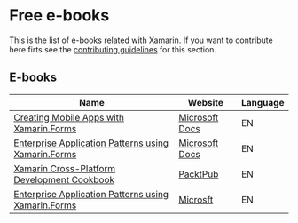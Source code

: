 # Free e-books

This is the list of e-books related with Xamarin. If you want to contribute here firts see the [contributing guidelines](contributing-guidelines.md) for this section.


## E-books

Name | Website | Language
------------ | ------- | -------
[Creating Mobile Apps with Xamarin.Forms](e-book-profiles/creating-mobile-apps-with-xamarin-forms.md) | [Microsoft Docs](https://docs.microsoft.com/en-us/xamarin/xamarin-forms/creating-mobile-apps-xamarin-forms/) | EN
[Enterprise Application Patterns using Xamarin.Forms](e-book-profiles/enterprise-application-patterns-using-xamarin-forms.md) | [Microsoft Docs](https://docs.microsoft.com/en-us/xamarin/xamarin-forms/enterprise-application-patterns/) | EN
[Xamarin Cross-Platform Development Cookbook](e-book-profiles/Xamarin-Cross-Platform-Development-Cookbook.md) | [PacktPub](https://www.packtpub.com/free-ebook/xamarin-cross-platform-development-cookbook) | EN
[Enterprise Application Patterns using Xamarin.Forms](https://github.com/xamarinuniverse/XamarinUniversalLibrary/blob/master/src/e-books/e-book-profiles/Enterprise-Application-Patterns-using-Xamarin-Forms.md) | [Microsft](https://www.microsoft.com/net/download/thank-you/xamarin-ebook) | EN
